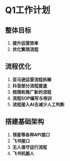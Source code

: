 # Q1工作计划

## **整体目标**
1. **提升运营效率**
2. **优化繁琐流程**

## **流程优化**
1. **亚马逊运营流程拆解**
2. **抖音部分流程提速**
3. **梳理和推广新的流程**
4. **流程SOP编写与培训**
5. **流程接入AI去减少人工判断**

## **搭建基础架构**
1. **领星等各种API接口**
2. **飞书接口**
3. **无人值守运行流程**
4. **飞书机器人**